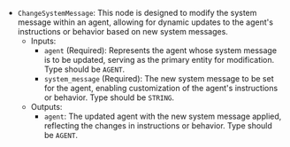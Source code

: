 - `ChangeSystemMessage`: This node is designed to modify the system message within an agent, allowing for dynamic updates to the agent's instructions or behavior based on new system messages.
    - Inputs:
        - `agent` (Required): Represents the agent whose system message is to be updated, serving as the primary entity for modification. Type should be `AGENT`.
        - `system_message` (Required): The new system message to be set for the agent, enabling customization of the agent's instructions or behavior. Type should be `STRING`.
    - Outputs:
        - `agent`: The updated agent with the new system message applied, reflecting the changes in instructions or behavior. Type should be `AGENT`.
